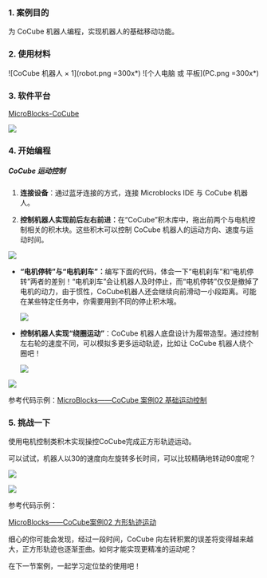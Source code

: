 ### 1. 案例目的

为 CoCube 机器人编程，实现机器人的基础移动功能。

### 2. 使用材料

![CoCube 机器人 × 1](robot.png =300x*) ![个人电脑 或 平板](PC.png =300x*)

### 3. 软件平台

[MicroBlocks-CoCube](https://microblocksfun.cn/run/microblocks.html#scripts=GP%20Scripts%0Adepends%20%27CoCube%27)

![](image.png)

### 4. 开始编程

##### CoCube 运动控制

1. **连接设备**：通过蓝牙连接的方式，连接 Microblocks IDE 与 CoCube 机器人。

2. **控制机器人实现前后左右前进：**&#x5728;“CoCube”积木库中，拖出前两个与电机控制相关的积木块。这些积木可以控制 CoCube 机器人的运动方向、速度与运动时间。

![](allScripts112573.png)

* **“电机停转”与“电机刹车”：**&#x7F16;写下面的代码，体会一下“电机刹车”和“电机停转”两者的差别！“电机刹车”会让机器人及时停止，而“电机停转”仅仅是撤掉了电机的动力，由于惯性，CoCube机器人还会继续向前滑动一小段距离。可能在某些特定任务中，你需要用到不同的停止积木哦。

  ![](allScripts313641.png)

* **控制机器人实现“绕圈运动”**：CoCube 机器人底盘设计为履带造型。通过控制左右轮的速度不同，可以模拟多更多运动轨迹，比如让 CoCube 机器人绕个圈吧！

  ![](scriptImage671505.png)

![](circle.gif)

参考代码示例：[MicroBlocks——CoCube 案例02 基础运动控制](https://microblocksfun.cn/run/microblocks.html#scripts=GP%20Scripts%0Adepends%20%27CoCube%27%0A%0Ascript%20649%20268%20%7B%0AwhenButtonPressed%20%27A%27%0A%27CoCube%20move%27%20%27cocube%3Bforward%27%2040%0AwaitMillis%201000%0A%27CoCube%20wheels%20stop%27%0A%7D%0A%0Ascript%20929%20263%20%7B%0AwhenButtonPressed%20%27B%27%0A%27CoCube%20move%27%20%27cocube%3Bforward%27%2040%0AwaitMillis%201000%0A%27CoCube%20wheels%20break%27%0A%7D%0A%0Ascript%20648%20456%20%7B%0AwhenButtonPressed%20%27A%2BB%27%0A%27CoCube%20set%20wheel%27%2040%2020%0A%7D%0A%0A)

### 5. 挑战一下

使用电机控制类积木实现操控CoCube完成正方形轨迹运动。

可以试试，机器人以30的速度向左旋转多长时间，可以比较精确地转动90度呢？

![](scriptImage321365.png)

![](GIF.gif)

参考代码示例：

[MicroBlocks——CoCube案例02 方形轨迹运动](https://microblocksfun.cn/run/microblocks.html#scripts=GP%20Scripts%0Adepends%20%27CoCube%27%20%27LED%20Display%27%0A%0Ascript%20559%20174%20%7B%0AwhenButtonPressed%20%27A%27%0A%27%5Bdisplay%3AmbDisplay%5D%27%2015237440%0Aforever%20%7B%0A%20%20%27CoCube%20move%20for%20msecs%27%20%27cocube%3Bforward%27%2040%201000%0A%20%20waitMillis%20250%0A%20%20%27CoCube%20rotate%20for%20msecs%27%20%27cocube%3Bleft%27%2030%20900%0A%20%20waitMillis%20250%0A%7D%0A%7D%0A%0A)



细心的你可能会发现，经过一段时间，CoCube 向左转积累的误差将变得越来越大，正方形轨迹也逐渐歪曲。如何才能实现更精准的运动呢？

在下一节案例，一起学习定位垫的使用吧！

